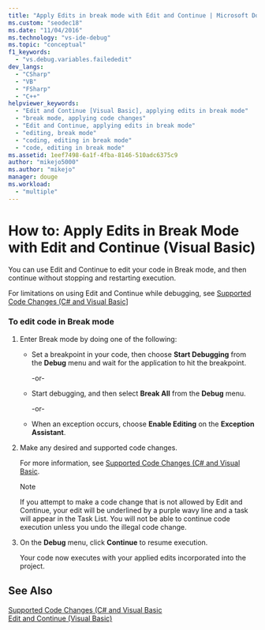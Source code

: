```yaml
---
title: "Apply Edits in break mode with Edit and Continue | Microsoft Docs"
ms.custom: "seodec18"
ms.date: "11/04/2016"
ms.technology: "vs-ide-debug"
ms.topic: "conceptual"
f1_keywords: 
  - "vs.debug.variables.failededit"
dev_langs: 
  - "CSharp"
  - "VB"
  - "FSharp"
  - "C++"
helpviewer_keywords: 
  - "Edit and Continue [Visual Basic], applying edits in break mode"
  - "break mode, applying code changes"
  - "Edit and Continue, applying edits in break mode"
  - "editing, break mode"
  - "coding, editing in break mode"
  - "code, editing in break mode"
ms.assetid: 1eef7498-6a1f-4fba-8146-510adc6375c9
author: "mikejo5000"
ms.author: "mikejo"
manager: douge
ms.workload: 
  - "multiple"
---
```

# How to: Apply Edits in Break Mode with Edit and Continue (Visual Basic)
You can use Edit and Continue to edit your code in Break mode, and then continue without stopping and restarting execution.  
  
For limitations on using Edit and Continue while debugging, see [Supported Code Changes (C# and Visual Basic](../debugger/supported-code-changes-csharp.md)]
  
### To edit code in Break mode  
  
1.  Enter Break mode by doing one of the following:  
  
    -   Set a breakpoint in your code, then choose **Start Debugging** from the **Debug** menu and wait for the application to hit the breakpoint.  
  
         -or-  
  
    -   Start debugging, and then select **Break All** from the **Debug** menu.  
  
         -or-  
  
    -   When an exception occurs, choose **Enable Editing** on the **Exception Assistant**.  
  
2.  Make any desired and supported code changes.  
  
     For more information, see [Supported Code Changes (C# and Visual Basic](../debugger/supported-code-changes-csharp.md).  
  
    > [!NOTE]
    >  If you attempt to make a code change that is not allowed by Edit and Continue, your edit will be underlined by a purple wavy line and a task will appear in the Task List. You will not be able to continue code execution unless you undo the illegal code change.  
  
3.  On the **Debug** menu, click **Continue** to resume execution.  
  
     Your code now executes with your applied edits incorporated into the project.  
  
## See Also  
 [Supported Code Changes (C# and Visual Basic](../debugger/supported-code-changes-csharp.md)   
 [Edit and Continue (Visual Basic)](../debugger/edit-and-continue-visual-basic.md)